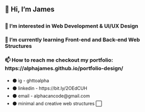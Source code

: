 <h2> 👋 Hi, I’m James <h2> 
<h3>👀 I’m interested in Web Development & UI/UX Design</h3>

 <h3>🌱 I’m currently learning Front-end and Back-end Web Structures</h3>
 <h3> 📫 How to reach me checkout my portfolio: https://alphajames.github.io/portfolio-design/</h3>
 <h4> </h4>
 <ul>
 <li> ⚫ ig - ghttoalpha </li>
  <li> ⚫ linkedin - https://bit.ly/2OEdCUH </li>
  <li> ⚫ email - alphacancode@gmail.com </li>
   <li> ⚫ minimal and creative web structures ⬜ </li>
</ul>



<!---
alphajames/alphajames is a ✨ special ✨ repository because its `README.md` (this file) appears on your GitHub profile.
You can click the Preview link to take a look at your changes.
--->
